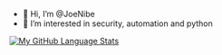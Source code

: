 - 👋 Hi, I’m @JoeNibe
- 👀 I’m interested in security, automation and python

[![My GitHub Language Stats](https://github-readme-stats.vercel.app/api/top-langs/?username=joenibe&langs_count=5&theme=tokyonight)]()  

<!---
JoeNibe/JoeNibe is a ✨ special ✨ repository because its `README.md` (this file) appears on your GitHub profile.
You can click the Preview link to take a look at your changes.
--->
